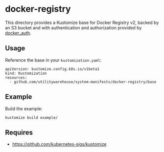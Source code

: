 # docker-registry

This directory provides a Kustomize base for Docker Registry v2, backed by an
S3 bucket and with authentication and authorization provided by
[docker_auth](https://github.com/cesanta/docker_auth).

## Usage

Reference the base in your `kustomization.yaml`:

```
apiVersion: kustomize.config.k8s.io/v1beta1
kind: Kustomization
resources:
  - github.com/utilitywarehouse/system-manifests/docker-registry/base
```

## Example

Build the example:

```
kustomize build example/
```

## Requires

- https://github.com/kubernetes-sigs/kustomize
